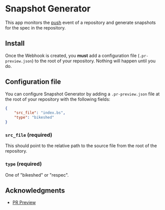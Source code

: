 # Snapshot Generator

This app monitors the [push](https://developer.github.com/v3/activity/events/types/#pushevent) event of a repository and generate snapshots for the spec in the repository.

## Install

Once the Webhook is created,
you **must** add a configuration file (`.pr-preview.json`) to the root of your repository.
Nothing will happen until you do.

## Configuration file

You can configure Snapshot Generator by adding a `.pr-preview.json` file at the root of your repository with the following fields:

```json
{
    "src_file": "index.bs",
    "type": "bikeshed"
}
```

### `src_file` (required)

This should point to the relative path to the source file from the root of the repository.

### `type` (required)

One of "bikeshed" or "respec".

## Acknowledgments

* [PR Preview](https://github.com/tobie/pr-preview)

